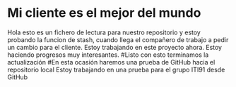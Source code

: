 
# Mi cliente es el mejor del mundo
Hola esto es un fichero de lectura para nuestro repositorio
y estoy probando la funcion de stash, cuando llega el compañero de trabajo a pedir un cambio para el cliente.
Estoy trabajando en este proyecto ahora.
Estoy haciendo progresos muy interesantes.
#Listo con esto terminamos la actualización
#En esta ocasión haremos una prueba de GitHub hacia el repositorio local
Estoy trabajando en una prueba para el grupo ITI91 desde GitHub

